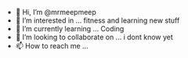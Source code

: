 - 👋 Hi, I’m @mrmeepmeep
- 👀 I’m interested in ... fitness and learning new stuff
- 🌱 I’m currently learning ... Coding
- 💞️ I’m looking to collaborate on ... i dont know yet
- 📫 How to reach me ...

<!---
mrmeepmeep/mrmeepmeep is a ✨ special ✨ repository because its `README.md` (this file) appears on your GitHub profile.
You can click the Preview link to take a look at your changes.
--->
